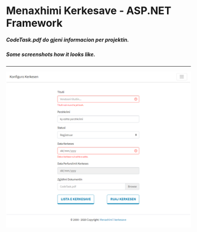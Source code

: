 <h1>Menaxhimi Kerkesave - ASP.NET Framework</h1>

<h5>CodeTask.pdf do gjeni informacion per projektin.</h5>

<h5>Some screenshots how it looks like.</h5>



<hr>

![alt text](https://github.com/donaldoazemaj/Menaxhimi-Kerkesave/blob/master/kerkesatscreen1.png?raw=true)

